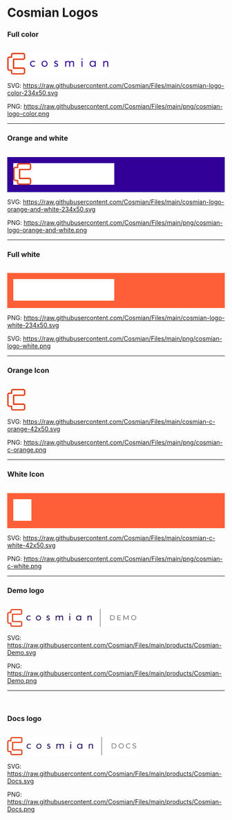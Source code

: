 # Cosmian Logos

### Full color

<br />
<img src="https://raw.githubusercontent.com/Cosmian/Files/main/cosmian-logo-color-234x50.svg" alt="Cosmian Logo Color" width="234"/>

SVG: https://raw.githubusercontent.com/Cosmian/Files/main/cosmian-logo-color-234x50.svg

PNG: https://raw.githubusercontent.com/Cosmian/Files/main/png/cosmian-logo-color.png

<hr />

### Orange and white

<br />
<div style="background-color: #320099; padding: 1em;">
  <img src="https://raw.githubusercontent.com/Cosmian/Files/main/cosmian-logo-orange-and-white-234x50.svg" alt="Cosmian Logo orange and white" width="234"/>
</div>

SVG: https://raw.githubusercontent.com/Cosmian/Files/main/cosmian-logo-orange-and-white-234x50.svg

PNG: https://raw.githubusercontent.com/Cosmian/Files/main/png/cosmian-logo-orange-and-white.png

<hr />

### Full white

<br />
<div style="background-color: #ff5f38; padding: 1em;">
<img src="https://raw.githubusercontent.com/Cosmian/Files/main/cosmian-logo-white-234x50.svg" alt="Cosmian Logo white" width="234"/>
</div>

PNG: https://raw.githubusercontent.com/Cosmian/Files/main/cosmian-logo-white-234x50.svg

SVG: https://raw.githubusercontent.com/Cosmian/Files/main/png/cosmian-logo-white.png

<hr />

### Orange Icon

<br />
<img src="cosmian-c-orange-42x50.svg" alt="Cosmian C Logo orange" width="42"/>

SVG: https://raw.githubusercontent.com/Cosmian/Files/main/cosmian-c-orange-42x50.svg

PNG: https://raw.githubusercontent.com/Cosmian/Files/main/png/cosmian-c-orange.png

<hr />

### White Icon

<br />
<div style="background-color: #ff5f38; padding: 1em;">
<img src="https://raw.githubusercontent.com/Cosmian/Files/main/cosmian-c-white-42x50.svg" alt="Cosmian C Logo white" width="42"/>
</div>

SVG: https://raw.githubusercontent.com/Cosmian/Files/main/cosmian-c-white-42x50.svg

PNG: https://raw.githubusercontent.com/Cosmian/Files/main/png/cosmian-c-white.png

<hr />

### Demo logo

<br />
<img src="https://raw.githubusercontent.com/Cosmian/Files/main/products/Cosmian-Demo.svg" alt="Cosmian C Logo white" width="300"/>

SVG: https://raw.githubusercontent.com/Cosmian/Files/main/products/Cosmian-Demo.svg

PNG: https://raw.githubusercontent.com/Cosmian/Files/main/products/Cosmian-Demo.png

<hr />
<br />

### Docs logo

<br />
<img src="https://raw.githubusercontent.com/Cosmian/Files/main/products/Cosmian-Docs.svg" alt="Cosmian C Logo white" width="300"/>

SVG: https://raw.githubusercontent.com/Cosmian/Files/main/products/Cosmian-Docs.svg

PNG: https://raw.githubusercontent.com/Cosmian/Files/main/products/Cosmian-Docs.png
